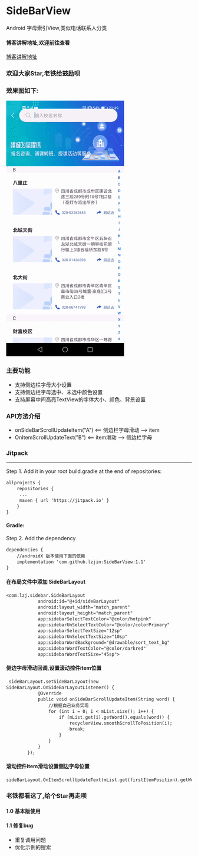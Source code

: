 # SideBarView
Android 字母索引View,类似电话联系人分类 
 
#### 博客讲解地址,欢迎前往查看
[博客讲解地址](https://blog.csdn.net/lin857/article/details/105193760)

### 欢迎大家Star,老铁给鼓励呗

### 效果图如下:  
<img    src="https://raw.githubusercontent.com/lzjin/SideBarView/master/imgfolder/gif.gif">

### 主要功能  
* 支持侧边栏字母大小设置  
* 支持侧边栏字母选中、未选中颜色设置  
* 支持屏幕中间高亮TextView的字体大小、颜色、背景设置  

### API方法介绍  
* onSideBarScrollUpdateItem("A")  <== 侧边栏字母滑动 --> item  
* OnItemScrollUpdateText("B")   <== item滑动 --> 侧边栏字母  

### Jitpack 
 
---
Step 1. Add it in your root build.gradle at the end of repositories:
```
allprojects {
    repositories {
	 ...
	 maven { url 'https://jitpack.io' }
    }
}
```
#### Gradle:
Step 2. Add the dependency
```
dependencies {
    //androidX 版本使用下面的依赖
    implementation 'com.github.lzjin:SideBarView:1.1'
}
```

#### 在布局文件中添加 SideBarLayout
```
<com.lzj.sidebar.SideBarLayout
            android:id="@+id/sideBarLayout"
            android:layout_width="match_parent"
            android:layout_height="match_parent"
            app:sidebarSelectTextColor="@color/hotpink"
            app:sidebarUnSelectTextColor="@color/colorPrimary"
            app:sidebarSelectTextSize="12sp"
            app:sidebarUnSelectTextSize="10sp"
            app:sidebarWordBackground="@drawable/sort_text_bg"
            app:sidebarWordTextColor="@color/darkred"
            app:sidebarWordTextSize="45sp">
```
#### 侧边字母滑动回调,设置滚动控件item位置
```
 sideBarLayout.setSideBarLayout(new SideBarLayout.OnSideBarLayoutListener() {
            @Override
            public void onSideBarScrollUpdateItem(String word) {
                //根据自己业务实现
                for (int i = 0; i < mList.size(); i++) {
                    if (mList.get(i).getWord().equals(word)) {
                        recyclerView.smoothScrollToPosition(i);
                        break;
                    }
                }
            }
        });
```
#### 滚动控件item滑动设置侧边字母位置
```
sideBarLayout.OnItemScrollUpdateText(mList.get(firstItemPosition).getWord());
```
### 老铁都看这了,给个Star再走呗  

#### 1.0 基本版使用  

#### 1.1 修复bug
* 重复调用问题  
* 优化示例的搜索
